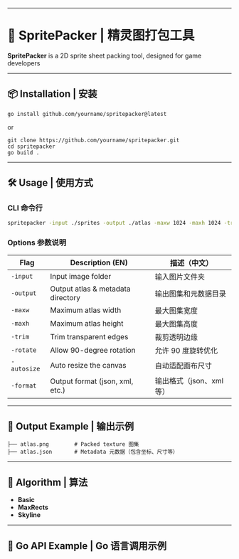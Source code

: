 ------

# 🧩 SpritePacker | 精灵图打包工具

**SpritePacker** is a 2D sprite sheet packing tool, designed for game developers 

------

## 📦 Installation | 安装

```
go install github.com/yourname/spritepacker@latest
```

or

```
git clone https://github.com/yourname/spritepacker.git
cd spritepacker
go build .
```

------

## 🛠 Usage | 使用方式

### CLI 命令行

```bash
spritepacker -input ./sprites -output ./atlas -maxw 1024 -maxh 1024 -trim -rotate
```

### Options 参数说明

| Flag        | Description (EN)                  | 描述（中文）           |
|-------------|-----------------------------------|------------------|
| `-input`    | Input image folder                | 输入图片文件夹          |
| `-output`   | Output atlas & metadata directory | 输出图集和元数据目录       |
| `-maxw`     | Maximum atlas width               | 最大图集宽度           |
| `-maxh`     | Maximum atlas height              | 最大图集高度           |
| `-trim`     | Trim transparent edges            | 裁剪透明边缘           |
| `-rotate`   | Allow 90-degree rotation          | 允许 90 度旋转优化      |
| `-autosize` | Auto resize the canvas            | 自动适配画布尺寸         |
| `-format`   | Output format (json, xml, etc.)   | 输出格式（json、xml 等） |

------

## 📂 Output Example | 输出示例

```
├── atlas.png        # Packed texture 图集
├── atlas.json       # Metadata 元数据（包含坐标、尺寸等）
```

------

## 🧠 Algorithm | 算法

- **Basic**
- **MaxRects**
- **Skyline**

------

## 🧪 Go API Example | Go 语言调用示例

```GO

```

